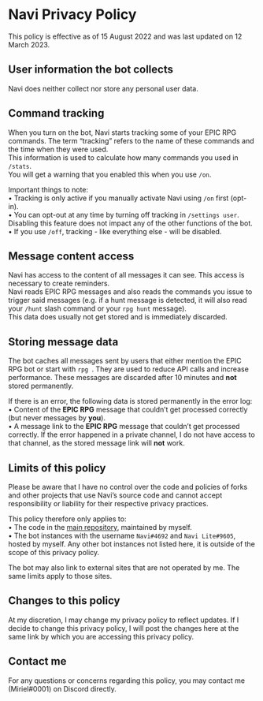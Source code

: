 # Navi Privacy Policy

This policy is effective as of 15 August 2022 and was last updated on 12 March 2023.  

## User information the bot collects

Navi does neither collect nor store any personal user data.  

## Command tracking

When you turn on the bot, Navi starts tracking some of your EPIC RPG commands. The term “tracking” refers to the name of these commands and the time when they were used.  
This information is used to calculate how many commands you used in `/stats`.  
You will get a warning that you enabled this when you use `/on`.

Important things to note:  
• Tracking is only active if you manually activate Navi using `/on` first (opt-in).  
• You can opt-out at any time by turning off tracking in `/settings user`. Disabling this feature does not impact any of the other functions of the bot.  
• If you use `/off`, tracking - like everything else - will be disabled.

## Message content access

Navi has access to the content of all messages it can see. This access is necessary to create reminders.  
Navi reads EPIC RPG messages and also reads the commands you issue to trigger said messages (e.g. if a hunt message is detected, it will also read your `/hunt` slash command or your `rpg hunt` message).  
This data does usually not get stored and is immediately discarded.  

## Storing message data

The bot caches all messages sent by users that either mention the EPIC RPG bot or start with `rpg `. They are used to reduce API calls and increase performance. These messages are discarded after 10 minutes and **not** stored permanently.  

If there is an error, the following data is stored permanently in the error log:  
• Content of the **EPIC RPG** message that couldn’t get processed correctly (but never messages by **you**).  
• A message link to the **EPIC RPG** message that couldn’t get processed correctly. If the error happened in a private channel, I do not have access to that channel, as the stored message link will **not** work.  

## Limits of this policy

Please be aware that I have no control over the code and policies of forks and other projects that use Navi’s source code and cannot accept responsibility or liability for their respective privacy practices.  

This policy therefore only applies to:  
• The code in the [main repository](https://github.com/MirielCH/Navi), maintained by myself.  
• The bot instances with the username `Navi#4692` and `Navi Lite#9605`, hosted by myself. Any other bot instances not listed here, it is outside of the scope of this privacy policy.  

The bot may also link to external sites that are not operated by me. The same limits apply to those sites.

## Changes to this policy

At my discretion, I may change my privacy policy to reflect updates. If I decide to change this privacy policy, I will post the changes here at the same link by which you are accessing this privacy policy.

## Contact me

For any questions or concerns regarding this policy, you may contact me (Miriel#0001) on Discord directly.
